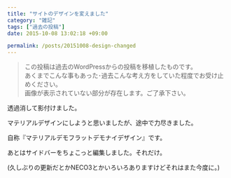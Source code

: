 ```yaml
---
title: "サイトのデザインを変えました"
category: "雑記"
tags: ["過去の投稿"]
date: 2015-10-08 13:02:18 +09:00

permalink: /posts/20151008-design-changed
---
```


> この投稿は過去のWordPressからの投稿を移植したものです。  
> あくまでこんな事もあった･過去こんな考え方をしていた程度でお受け止めください。  
> 画像が表示されていない部分が存在します。ご了承下さい。

透過消して影付けました。

マテリアルデザインにしようと思いましたが、途中で力尽きました。

自称『マテリアルデモフラットデモナイデザイン』です。

あとはサイドバーをちょこっと編集しました。それだけ。

(久しぶりの更新だとかNECO3とかいろいろありますけどそれはまた今度に。)
